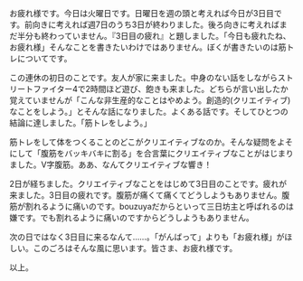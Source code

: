 <p>お疲れ様です。今日は火曜日です。日曜日を週の頭と考えれば今日が3日目です。前向きに考えれば週7日のうち3日が終わりました。後ろ向きに考えればまだ半分も終わっていません。『3日目の疲れ』と題しました。「今日も疲れたね、お疲れ様」そんなことを書きたいわけではありません。ぼくが書きたいのは筋トレについてです。</p>
<p>この連休の初日のことです。友人が家に来ました。中身のない話をしながらストリートファイター4で2時間ほど遊び、飽きも来ました。どちらが言い出したか覚えていませんが「こんな非生産的なことはやめよう。創造的(クリエイティブ)なことをしよう。」とそんな話になりました。よくある話です。そしてひとつの結論に達しました。「筋トレをしよう。」</p>
<p>筋トレをして体をつくることのどこがクリエイティブなのか。そんな疑問をよそにして「腹筋をバッキバキに割る」を合言葉にクリエイティブなことがはじまりました。V字腹筋。ああ、なんてクリエイティブな響き！</p>
<p>2日が経ちました。クリエイティブなことをはじめて3日目のことです。疲れが来ました。3日目の疲れです。腹筋が痛くて痛くてどうしようもありません。腹筋が割れるように痛いのです。bouzuyaだからといって三日坊主と呼ばれるのは嫌です。でも割れるように痛いのですからどうしようもありません。</p>
<p>次の日ではなく3日目に来るなんて&hellip;&hellip;。「がんばって」よりも「お疲れ様」がほしい。このごろはそんな風に思います。皆さま、お疲れ様です。</p>
<p>以上。</p>